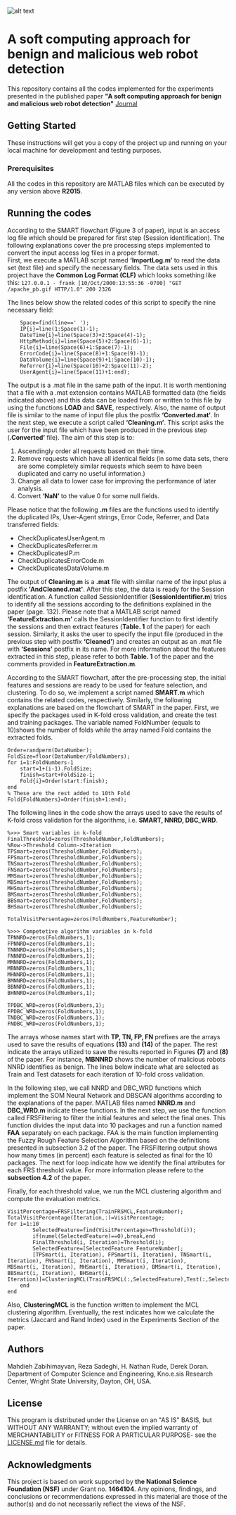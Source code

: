 ![alt text](http://image-store.slidesharecdn.com/25047bc7-307c-4227-89ad-314962745612-original.png "Logo Title Text 1")

# A soft computing approach for benign and malicious web robot detection

This repository contains all the codes implemented for the experiments presented in the published paper **"A soft computing approach for benign and malicious web robot detection"** [Journal](http://www.sciencedirect.com/science/article/pii/S0957417417304116)

## Getting Started

These instructions will get you a copy of the project up and running on your local machine for development and testing purposes.

### Prerequisites

All the codes in this repository are MATLAB files which can be executed by any version above **R2015**.

## Running the codes

According to the SMART flowchart (Figure 3 of paper), input is an access log file which should be prepared for first step (Session identification). The following explanations cover the pre processing steps implemented to convert the input access log files in a proper format.  
First, we execute a MATLAB script named **‘ImportLog.m’** to  read the data set (text file) and specify the necessary fields. The data sets used in this project have the **Common Log Format (CLF)** which looks something like this:
```127.0.0.1 - frank [10/Oct/2000:13:55:36 -0700] "GET /apache_pb.gif HTTP/1.0" 200 2326```

The lines below show the related codes of this script to specify the nine necessary field:
```
    Space=find(line==' ');
    IP{i}=line(1:Space(1)-1);
    DateTime{i}=line(Space(3)+2:Space(4)-1);
    HttpMethod{i}=line(Space(5)+2:Space(6)-1);
    File{i}=line(Space(6)+1:Space(7)-1);
    ErrorCode{i}=line(Space(8)+1:Space(9)-1);
    DataVolume{i}=line(Space(9)+1:Space(10)-1);
    Referrer{i}=line(Space(10)+2:Space(11)-2);
    UserAgent{i}=line(Space(11)+1:end);
```
The output is a .mat file in the same path of the input. It is worth mentioning that a file with a .mat extension contains MATLAB formatted data (the fields indicated above) and this data can be loaded from or written to this file by using the functions **LOAD** and **SAVE**, respectively. Also, the name of output file is similar to the name of input file plus the postfix **‘Converted.mat‘**. 
In the next step, we execute a script called **‘Cleaning.m’**. This script asks the user for the input file which have been produced in the previous step (**.Converted’** file). The aim of this step is to:
 
1. Ascendingly order all requests based on their time.
2. Remove requests which have all identical fields (in some data sets, there are some completely similar requests which seem to have been duplicated and carry no useful information.)
3. Change all data to lower case for improving the performance of
later analysis.
4. Convert **‘NaN’** to the value 0 for some null fields.

Please notice that the following **.m** files are the functions used to identify the duplicated IPs, User-Agent strings, Error Code, Referrer, and Data transferred fields:

* CheckDuplicatesUserAgent.m
* CheckDuplicatesReferrer.m
* CheckDuplicatesIP.m
* CheckDuplicatesErrorCode.m
* CheckDuplicatesDataVolume.m

The output of **Cleaning.m** is a **.mat** file with similar name of the input plus a postfix **'AndCleaned.mat'**.
After this step, the data is ready for the Session identification. A function called SessionIdentifier (**SessionIdentifier.m**) tries to identify all the sessions according to the definitions explained in the paper (page. 132). Please note that a MATLAB script named **‘FeatureExtraction.m’** calls the SessionIdentifier function to first identify the sessions and then extract features (**Table. 1** of the paper) for each session. Similarly, it asks the user to specify the input file (produced in the previous step with postfix **‘Cleaned’**) and creates an output as an .mat file with **‘Sessions’** postfix in its name. For more information about the features extracted in this step, please refer to both **Table. 1** of the paper and the comments provided in **FeatureExtraction.m**. 

According to the SMART flowchart, after the pre-processing step, the initial features and sessions are ready to be used for feature selection, and clustering. To do so, we implement a script named **SMART.m** which contains the related codes, respectively. Similarly, the following explanations are based on the flowchart of SMART in the paper. 
First, we specify the packages used in K-fold cross validation, and create the test and training packages. The variable named FoldNumber (equals to 10)shows the number of folds while the array named Fold contains the extracted folds. 
```
Order=randperm(DataNumber);
FoldSize=floor(DataNumber/FoldNumbers);
for i=1:FoldNumbers-1
    start=1+(i-1).FoldSize;
    finish=start+FoldSize-1;
    Fold{i}=Order(start:finish);
end
% These are the rest added to 10th Fold
Fold{FoldNumbers}=Order(finish+1:end);
```
The following lines in the code show the arrays used to save the results of K-fold cross validation for the algorithms, i.e. **SMART, NNRD, DBC_WRD**.
```
%>>> Smart variables in k-fold
FinalThreshold=zeros(ThresholdNumber,FoldNumbers);
%Row->Threshold Column->Iteration
TPSmart=zeros(ThresholdNumber,FoldNumbers);
FPSmart=zeros(ThresholdNumber,FoldNumbers);
TNSmart=zeros(ThresholdNumber,FoldNumbers);
FNSmart=zeros(ThresholdNumber,FoldNumbers);
MMSmart=zeros(ThresholdNumber,FoldNumbers);
MBSmart=zeros(ThresholdNumber,FoldNumbers);
MHSmart=zeros(ThresholdNumber,FoldNumbers);
BMSmart=zeros(ThresholdNumber,FoldNumbers);
BBSmart=zeros(ThresholdNumber,FoldNumbers);
BHSmart=zeros(ThresholdNumber,FoldNumbers);
 
TotalVisitPersentage=zeros(FoldNumbers,FeatureNumber);
 
%>>> Competetive algorithm variables in k-fold
TPNNRD=zeros(FoldNumbers,1);
FPNNRD=zeros(FoldNumbers,1);
TNNNRD=zeros(FoldNumbers,1);
FNNNRD=zeros(FoldNumbers,1);
MMNNRD=zeros(FoldNumbers,1);
MBNNRD=zeros(FoldNumbers,1);
MHNNRD=zeros(FoldNumbers,1);
BMNNRD=zeros(FoldNumbers,1);
BBNNRD=zeros(FoldNumbers,1);
BHNNRD=zeros(FoldNumbers,1);
 
TPDBC_WRD=zeros(FoldNumbers,1);
FPDBC_WRD=zeros(FoldNumbers,1);
TNDBC_WRD=zeros(FoldNumbers,1);
FNDBC_WRD=zeros(FoldNumbers,1);
```

The arrays whose names start with **TP, TN, FP, FN** prefixes are the arrays used to save the results of equations **(13)** and **(14)** of the paper. The rest indicate the arrays utilized to save the results reported in Figures **(7)** and **(8)** of the paper. For instance, **MBNNRD** shows the number of malicious robots NNRD identifies as benign. The lines below indicate what are selected as Train and Test datasets for each iteration of 10-fold cross validation. 

In the following step, we call NNRD and DBC_WRD functions which implement the SOM Neural Network and DBSCAN algorithms according to the explanations of the paper. MATLAB files named **NNRD.m** and **DBC_WRD.m** indicate these functions.
In the next step, we use the function called FRSFiltering to filter the initial features and select the final ones. This function divides the input data into 10 packages and run a function named **FAA** separately on each package. FAA is the main function implementing the Fuzzy Rough Feature Selection Algorithm based on the definitions presented in subsection 3.2 of the paper. The FRSFiltering output shows how many times (in percent) each feature is selected as final for the 10 packages. The next for loop indicate how we identify the final attributes for each FRS threshold value. For more information please refere to the **subsection 4.2** of the paper. 

Finally, for each threshold value, we run the MCL clustering algorithm and compute the evaluation metrics.  
```
VisitPercentage=FRSFiltering(TrainFRSMCL,FeatureNumber);
TotalVisitPercentage(Iteration,:)=VisitPercentage;
for i=1:10
        SelectedFeature=find(VisitPercentage>=Threshold(i));
        if(numel(SelectedFeature)==0),break,end  
        FinalThreshold(i, Iteration)=Threshold(i);
        SelectedFeature=[SelectedFeature FeatureNumber];
        [TPSmart(i, Iteration), FPSmart(i, Iteration), TNSmart(i, Iteration), FNSmart(i, Iteration), MMSmart(i, Iteration),       MBSmart(i, Iteration), MHSmart(i, Iteration), BMSmart(i, Iteration), BBSmart(i, Iteration), BHSmart(i, Iteration)]=ClusteringMCL(TrainFRSMCL(:,SelectedFeature),Test(:,SelectedFeature));    
    end
end
```

Also, **ClusteringMCL** is the function written to implement the MCL clustering algorithm. 
Eventually, the rest indicates how we calculate the metrics (Jaccard and Rand Index) used in the Experiments Section of the paper.  


## Authors

Mahdieh Zabihimayvan, Reza Sadeghi, H. Nathan Rude, Derek Doran.
Department of Computer Science and Engineering, Kno.e.sis Research Center, Wright State University, Dayton, OH, USA.

## License

This program is distributed under the License on an "AS IS" BASIS, but WITHOUT ANY WARRANTY; without even the implied warranty of MERCHANTABILITY or FITNESS FOR A PARTICULAR PURPOSE- see the [LICENSE.md](LICENSE.md) file for details.

## Acknowledgments

This project is based on work supported by **the National Science Foundation (NSF)** under Grant no. **1464104**. Any opinions, findings, and conclusions or recommendations expressed in this material are those of the author(s) and do not necessarily reflect the views of the NSF.
